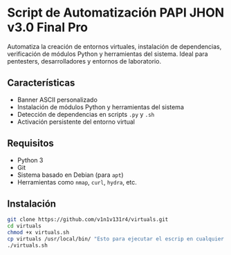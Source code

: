 # Script de Automatización PAPI JHON v3.0 Final Pro

Automatiza la creación de entornos virtuales, instalación de dependencias, verificación de módulos Python y herramientas del sistema. Ideal para pentesters, desarrolladores y entornos de laboratorio.

##  Características

- Banner ASCII personalizado
- Instalación de módulos Python y herramientas del sistema
- Detección de dependencias en scripts `.py` y `.sh`
- Activación persistente del entorno virtual

##  Requisitos

- Python 3
- Git
- Sistema basado en Debian (para `apt`)
- Herramientas como `nmap`, `curl`, `hydra`, etc.

##  Instalación

```bash
git clone https://github.com/v1n1v131r4/virtuals.git
cd virtuals
chmod +x virtuals.sh
cp virtuals /usr/local/bin/ "Esto para ejecutar el escrip en cualquier lado del sistema"
./virtuals.sh

